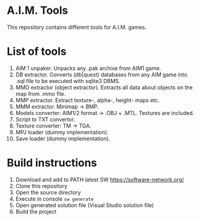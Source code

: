 # A.I.M. Tools
This repository contains different tools for A.I.M. games.

# List of tools
1. AIM 1 unpaker. Unpacks any .pak archive from AIM1 game.
2. DB extractor. Converts (db|quest) databases from any AIM game into .sql file to be executed with sqlite3 DBMS.
3. MMO extractor (object extractor). Extracts all data about objects on the map from .mmo file.
4. MMP extractor. Extract texture-, alpha-, height- maps etc.
5. MMM extractor. Minimap -> BMP.
6. Models converter: AIM1/2 format -> .OBJ + .MTL. Textures are included.
7. Script to TXT convertor.
8. Texture converter: TM -> TGA.
9. MPJ loader (dummy implementation).
10. Save loader (dummy implementation).

# Build instructions
1. Download and add to PATH latest SW https://software-network.org/
2. Clone this repository
3. Open the source directory
4. Execute in console `sw generate`
5. Open generated solution file (Visual Studio solution file)
6. Build the project
